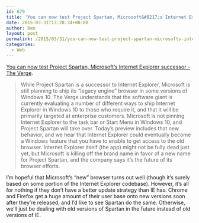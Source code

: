 ```yaml
---
id: 679
title: 'You can now test Project Spartan, Microsoft&#8217;s Internet Explorer successor'
date: 2015-03-31T13:28:34+00:00
author: Ben
layout: post
permalink: /2015/03/31/you-can-now-test-project-spartan-microsofts-internet-explorer-successor/
categories:
  - Web
---
```

[You can now test Project Spartan, Microsoft&#8217;s Internet Explorer successor - The Verge](http://www.theverge.com/2015/3/30/8314935/microsoft-project-spartan-windows-10-preview-download).

> While Project Spartan is a successor to Internet Explorer, Microsoft is still planning to ship its &#8220;legacy engine&#8221; browser in some versions of Windows 10. The Verge understands that the software giant is currently evaluating a number of different ways to ship Internet Explorer in Windows 10 to those who require it, and that it will be primarily targeted at enterprise customers. Microsoft is not pinning Internet Explorer to the task bar or Start Menu in Windows 10, and Project Spartan will take over. Today’s preview includes that new behavior, and we hear that Internet Explorer could eventually become a Windows feature that you have to enable to get access to the old browser. Internet Explorer itself (the app) might not be fully dead just yet, but Microsoft is killing off the brand name in favor of a new name for Project Spartan, and the company says it’s the future of its browser efforts. 

I&#8217;m hopeful that Microsoft&#8217;s &#8220;new&#8221; browser turns out well (though it&#8217;s surely based on some portion of the Internet Explorer codebase). However, it&#8217;s all for nothing if they don&#8217;t have a better update strategy than IE has. Chrome and Firefox get a huge amount of their user base onto new versions soon after they&#8217;re released, and I&#8217;d like to see Spartan do the same. Otherwise, we&#8217;ll just be dealing with old versions of Spartan in the future instead of old versions of IE.
